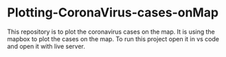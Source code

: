 # Plotting-CoronaVirus-cases-onMap

This repository is to plot the coronavirus cases on the map.  It is using the mapbox to plot the cases on the map.
To run this project open it in vs code and open it with live server.
